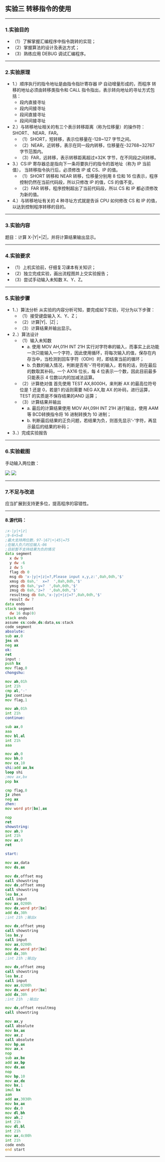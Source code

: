 ## 实验三 转移指令的使用

-----------------------------

### 1.实验目的
- （1）了解掌握汇编程序中指令跳转的实现；
- （2）掌握算法的设计及表达方式；
- （3）熟练应用 DEBUG 调试汇编程序。

-----------------------------

### 2.实验原理
- 1.）顺序执行的指令地址是由指令指针寄存器 IP 自动增量形成的，而程序
转移的地址必须由转移类指令和 CALL 指令指出，表示转向地址的寻址方式包括：
  - 段内直接寻址
  - 段内间接寻址
  - 段间直接寻址
  - 段间间接寻址
- 2.）与转移地址相关的有三个表示转移距离（称为位移量）的操作符：SHORT、
NEAR、FAR。
  - （1）SHORT，短转移，表示位移量在-128~127 字节之间。
  - （2）NEAR，近转移，表示在同一段内转移，位移量在-32768~32767 字节范围内。
  - （3）FAR，远转移，表示转移距离超过±32K 字节，在不同段之间转移。
- 3.）CS:IP 寄存器总是指向下一条将要执行的指令的首地址（称为 IP 当前值），
当转移指令执行后，必须修改 IP 或 CS、IP 的值。
  - （1）SHORT 转移和 NEAR 转移，位移量分别用 8 位和 16 位表示，程序控制仍然在当前代码段，所以只修改 IP 的值，CS 的值不变。
  - （2）FAR 转移，程序控制超出了当前代码段，所以 CS 和 IP 都必须修改为新的值。
- 4.）与转移地址有关的 4 种寻址方式就是告诉 CPU 如何修改 CS 和 IP 的值，以达到控制程序转移的目的。

------------------------------------

### 3.实验内容
题目：计算 X-|Y|+|Z|，并将计算结果输出显示。

--------------------------------------

### 4.实验要求
- （1）上机实验前，仔细复习课本有关知识；
- （2）独立完成实验，画出流程图并上交实验报告；
- （3）尝试手动输入未知数 X、Y、Z。

------------------------------------

### 5.实验步骤
- 1．）算法分析
从实验的内容分析可知，要完成如下实验，可分为以下步骤：
  - （1）接受键盘输入 X、Y、Z；
  - （2）计算|Y|、|Z|；
  - （3）计算结果并输出显示。
- 2．）算法设计
  - （1）输入未知数  
    - a. 使用 MOV AH,01H INT 21H 实行对字符串的输入，而事实上此功能一次只能输入一个字符，因此使用循环，将每次输入的值，保存在内存当中，当检测到回车字符（ODH）时，即结束当前的循环；
    - b. 负数的输入情况，判断是否有‘-’符号的输入，若有的话，则在最后的数取其补码，一个 AX16 位长，每 4 位表示一个数，因此目前最多只能表示 4 位数以内的加减法运算。
  - （2）计算绝对值
首先使用 TEST AX,8000H，来判断 AX 的最高位符号位是 1 还是 0，若是1 的话则需要 NEG AX,取 AX 的补码，进行运算，TEST 的实质是不保存结果的AND 运算；
  - （3）计算结果并输出
    - a. 最后的计算结果使用 MOV AH,09H INT 21H 进行输出，使用 AAM 等 BCD转换指令将 16 进制转换为 10 进制；
    - b. 判断最后结果的正负问题，若结果为负，则首先显示‘-’字符，再显示最后的结果的补码；
- 3．）完成实验报告

-------------------------

### 6.实验截图  

手动输入两位数：  

![](assets/shiyan3_1.PNG)
![](assets/shiyan3_2.PNG)

---------------------------

### 7.不足与改进
应当扩展到支持更多位，提高程序的容错性。

-------------------------

#### 8.源代码：
```asm
;x-|y|+|z|
;9-6+5=8
;最大支持两位数，97-|67|+|45|=75
;在输入负六时应输入-06
;目前暂不支持结果为负的情况
data segment
  x dw 9
  y dw -6
  z dw 5
  flag db 0
  msg db 'x-|y|+|z|=?,Please input x,y,z:',0ah,0dh,'$'
  xmsg db 0ah,'  x=?  ',0ah,0dh,'$'
  ymsg db 0ah,'y=?  ',0ah,0dh,'$'
  zmsg db 0ah,'z=?  ',0ah,0dh,'$'
  resultmsg db 0ah,'x-|y|+|z|=?',0ah,0dh,'$'
  result dw ?
data ends
stack segment
  dw 16 dup(0)
stack ends
assume cs:code,ds:data,ss:stack
code segment
absolute:
sub ax,0
jns ok
neg ax
ok:
ret
input :
push bx
mov flag,0
chongshu:

mov ah,01h
int 21h
cmp al,'-'
jnz continue
mov flag,1

mov ah,01h
int 21h
continue:

sub ax,0
aaa
mov bl,al
int 21h
aaa

mov ah,0
mov bh,0
mov cx,10
shi:add ax,bx
loop shi
;mov ax,bx
pop bx

cmp flag,0
jz zhen
neg ax
zhen:
mov word ptr[bx],ax

nop
ret
showstring:
mov ah,9
int 21h
mov ax,0
ret

start:

mov ax,data
mov ds,ax

mov dx,offset msg
call showstring
mov dx,offset xmsg
call showstring
lea bx,x
call input
mov ax,0200h
mov dx,word ptr[bx]
add dx,30h
;int 21h ;输出x

mov dx,offset ymsg
call showstring
lea bx,y
call input
mov ax,0200h
mov dx,word ptr[bx]
add dx,30h
;int 21h ;输出y

mov dx,offset zmsg
call showstring
lea bx,z
call input
mov ax,0200h
mov dx,word ptr[bx]
add dx,30h
;int 21h  ;输出z

mov dx,offset resultmsg
call showstring

mov ax,y
call absolute
mov bx,ax
mov ax,z
call absolute
mov bp,ax
mov ax,x
nop
sub ax,bx
add ax,bp
mov dx,ax
nop
mov bp,10
mov ax,dx
mov bx,1
imul bx
aam
add ax,3030h
mov bx,ax
mov dx,0
mov dl,bh
mov ah,2
int 21h
mov dl,bl
int 21h
mov ax,4c00h
int 21h
code ends
end start

```
-------------------------------------
